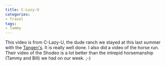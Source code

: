 ```yaml
---
title: C-Lazy-U
categories:
- Travel
tags:
- Tammy
---
```


This video is from C-Lazy-U, the dude ranch we stayed at this last summer with the [Tangen's](http://www.thetangens.net/). It is really well done. I also did a video of the horse run. Their video of the Shodeo is a lot better than the intrepid horsemanship (Tammy and Bill) we had on our week. ;-)
